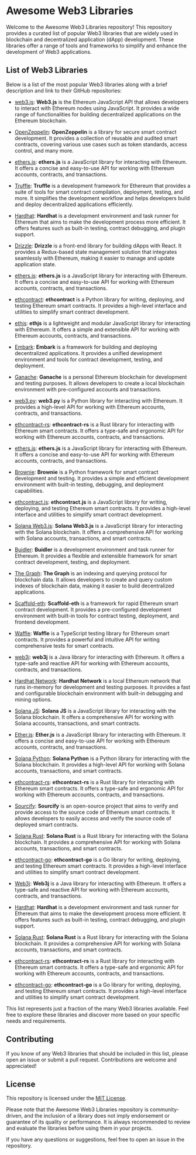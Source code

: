 # Awesome Web3 Libraries

Welcome to the Awesome Web3 Libraries repository! This repository provides a curated list of popular Web3 libraries that are widely used in blockchain and decentralized application (dApp) development. These libraries offer a range of tools and frameworks to simplify and enhance the development of Web3 applications.

## List of Web3 Libraries

Below is a list of the most popular Web3 libraries along with a brief description and link to their GitHub repositories:

- [web3.js](https://github.com/ethereum/web3.js):
  **Web3.js** is the Ethereum JavaScript API that allows developers to interact with Ethereum nodes using JavaScript. It provides a wide range of functionalities for building decentralized applications on the Ethereum blockchain.

- [OpenZeppelin](https://github.com/OpenZeppelin/openzeppelin-contracts):
  **OpenZeppelin** is a library for secure smart contract development. It provides a collection of reusable and audited smart contracts, covering various use cases such as token standards, access control, and many more.

- [ethers.js](https://github.com/ethers-io/ethers.js/):
  **ethers.js** is a JavaScript library for interacting with Ethereum. It offers a concise and easy-to-use API for working with Ethereum accounts, contracts, and transactions.

- [Truffle](https://github.com/trufflesuite/truffle):
  **Truffle** is a development framework for Ethereum that provides a suite of tools for smart contract compilation, deployment, testing, and more. It simplifies the development workflow and helps developers build and deploy decentralized applications efficiently.

- [Hardhat](https://github.com/nomiclabs/hardhat):
  **Hardhat** is a development environment and task runner for Ethereum that aims to make the development process more efficient. It offers features such as built-in testing, contract debugging, and plugin support.

- [Drizzle](https://github.com/trufflesuite/drizzle):
  **Drizzle** is a front-end library for building dApps with React. It provides a Redux-based state management solution that integrates seamlessly with Ethereum, making it easier to manage and update application state.

- [ethers.js](https://github.com/ethers-io/ethers.js/):
  **ethers.js** is a JavaScript library for interacting with Ethereum. It offers a concise and easy-to-use API for working with Ethereum accounts, contracts, and transactions.

- [ethcontract](https://github.com/gnosis/ethcontract):
  **ethcontract** is a Python library for writing, deploying, and testing Ethereum smart contracts. It provides a high-level interface and utilities to simplify smart contract development.

- [ethjs](https://github.com/ethjs/ethjs):
  **ethjs** is a lightweight and modular JavaScript library for interacting with Ethereum. It offers a simple and extensible API for working with Ethereum accounts, contracts, and transactions.

- [Embark](https://github.com/embark-framework/embark):
  **Embark** is a framework for building and deploying decentralized applications. It provides a unified development environment and tools for contract development, testing, and deployment.

- [Ganache](https://github.com/trufflesuite/ganache):
  **Ganache** is a personal Ethereum blockchain for development and testing purposes. It allows developers to create a local blockchain environment with pre-configured accounts and transactions.

- [web3.py](https://github.com/ethereum/web3.py):
  **web3.py** is a Python library for interacting with Ethereum. It provides a high-level API for working with Ethereum accounts, contracts, and transactions.

- [ethcontract-rs](https://github.com/messense/ethcontract-rs):
  **ethcontract-rs** is a Rust library for interacting with Ethereum smart contracts. It offers a type-safe and ergonomic API for working with Ethereum accounts, contracts, and transactions.

- [ethers.js](https://github.com/ethers-io/ethers.js/):
  **ethers.js** is a JavaScript library for interacting with Ethereum. It offers a concise and easy-to-use API for working with Ethereum accounts, contracts, and transactions.

- [Brownie](https://github.com/eth-brownie/brownie):
  **Brownie** is a Python framework for smart contract development and testing. It provides a simple and efficient development environment with built-in testing, debugging, and deployment capabilities.

- [ethcontract.js](https://github.com/gnosis/ethcontract.js):
  **ethcontract.js** is a JavaScript library for writing, deploying, and testing Ethereum smart contracts. It provides a high-level interface and utilities to simplify smart contract development.

- [Solana Web3.js](https://github.com/solana-labs/solana-web3.js):
  **Solana Web3.js** is a JavaScript library for interacting with the Solana blockchain. It offers a comprehensive API for working with Solana accounts, transactions, and smart contracts.

- [Buidler](https://github.com/nomiclabs/buidler):
  **Buidler** is a development environment and task runner for Ethereum. It provides a flexible and extensible framework for smart contract development, testing, and deployment.

- [The Graph](https://github.com/graphprotocol/graph-node):
  **The Graph** is an indexing and querying protocol for blockchain data. It allows developers to create and query custom indexes of blockchain data, making it easier to build decentralized applications.

- [Scaffold-eth](https://github.com/austintgriffith/scaffold-eth):
  **Scaffold-eth** is a framework for rapid Ethereum smart contract development. It provides a pre-configured development environment with built-in tools for contract testing, deployment, and frontend development.

- [Waffle](https://github.com/EthWorks/Waffle):
  **Waffle** is a TypeScript testing library for Ethereum smart contracts. It provides a powerful and intuitive API for writing comprehensive tests for smart contracts.

- [web3j](https://github.com/web3j/web3j):
  **web3j** is a Java library for interacting with Ethereum. It offers a type-safe and reactive API for working with Ethereum accounts, contracts, and transactions.

- [Hardhat Network](https://github.com/nomiclabs/hardhat/tree/master/packages/hardhat-network):
  **Hardhat Network** is a local Ethereum network that runs in-memory for development and testing purposes. It provides a fast and configurable blockchain environment with built-in debugging and mining options.

- [Solana JS](https://github.com/solana-labs/solana-web3.js):
  **Solana JS** is a JavaScript library for interacting with the Solana blockchain. It offers a comprehensive API for working with Solana accounts, transactions, and smart contracts.

- [Ether.js](https://github.com/ethers-io/ethers.js/):
  **Ether.js** is a JavaScript library for interacting with Ethereum. It offers a concise and easy-to-use API for working with Ethereum accounts, contracts, and transactions.

- [Solana Python](https://github.com/michaelhly/solana-py):
  **Solana Python** is a Python library for interacting with the Solana blockchain. It provides a high-level API for working with Solana accounts, transactions, and smart contracts.

- [ethcontract-rs](https://github.com/messense/ethcontract-rs):
  **ethcontract-rs** is a Rust library for interacting with Ethereum smart contracts. It offers a type-safe and ergonomic API for working with Ethereum accounts, contracts, and transactions.

- [Sourcify](https://github.com/sourcifyeth/sourcify):
  **Sourcify** is an open-source project that aims to verify and provide access to the source code of Ethereum smart contracts. It allows developers to easily access and verify the source code of deployed smart contracts.

- [Solana Rust](https://github.com/solana-labs/solana):
  **Solana Rust** is a Rust library for interacting with the Solana blockchain. It provides a comprehensive API for working with Solana accounts, transactions, and smart contracts.

- [ethcontract-go](https://github.com/gnosis/ethcontract-go):
  **ethcontract-go** is a Go library for writing, deploying, and testing Ethereum smart contracts. It provides a high-level interface and utilities to simplify smart contract development.

- [Web3j](https://github.com/web3j/web3j):
  **Web3j** is a Java library for interacting with Ethereum. It offers a type-safe and reactive API for working with Ethereum accounts, contracts, and transactions.

- [Hardhat](https://github.com/nomiclabs/hardhat):
  **Hardhat** is a development environment and task runner for Ethereum that aims to make the development process more efficient. It offers features such as built-in testing, contract debugging, and plugin support.

- [Solana Rust](https://github.com/solana-labs/solana):
  **Solana Rust** is a Rust library for interacting with the Solana blockchain. It provides a comprehensive API for working with Solana accounts, transactions, and smart contracts.
  
- [ethcontract-rs](https://github.com/messense/ethcontract-rs):
  **ethcontract-rs** is a Rust library for interacting with Ethereum smart contracts. It offers a type-safe and ergonomic API for working with Ethereum accounts, contracts, and transactions. 
  
- [ethcontract-go](https://github.com/gnosis/ethcontract-go):
  **ethcontract-go** is a Go library for writing, deploying, and testing Ethereum smart contracts. It provides a high-level interface and utilities to simplify smart contract development. 



This list represents just a fraction of the many Web3 libraries available. Feel free to explore these libraries and discover more based on your specific needs and requirements.

## Contributing

If you know of any Web3 libraries that should be included in this list, please open an issue or submit a pull request. Contributions are welcome and appreciated!

## License

This repository is licensed under the [MIT License](LICENSE).

Please note that the Awesome Web3 Libraries repository is community-driven, and the inclusion of a library does not imply endorsement or guarantee of its quality or performance. It is always recommended to review and evaluate the libraries before using them in your projects.

If you have any questions or suggestions, feel free to open an issue in the repository.
